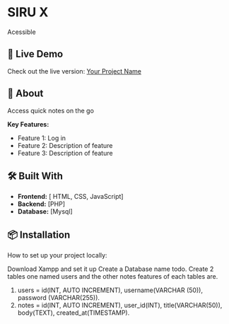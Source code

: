 # SIRU X

Acessible

## 🚀 Live Demo

Check out the live version: [Your Project Name](https://yourdomain.com)

## 📖 About

Access quick notes on the go

**Key Features:**
- Feature 1: Log in
- Feature 2: Description of feature
- Feature 3: Description of feature

## 🛠️ Built With

- **Frontend:** [ HTML, CSS, JavaScript]
- **Backend:** [PHP]
- **Database:** [Mysql]

## 📦 Installation

How to set up your project locally:

Download Xampp and set it up Create a Database name todo.
Create 2 tables one named users and the other notes
features of each tables are.
1. users = id(INT, AUTO INCREMENT), username(VARCHAR (50)), password (VARCHAR(255)).
2. notes = id(INT, AUTO INCREMENT), user_id(INT), title(VARCHAR(50)), body(TEXT), created_at(TIMESTAMP).